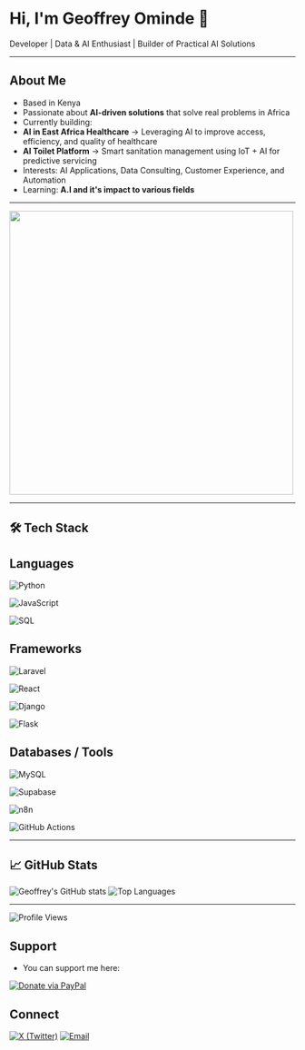 # Hi, I'm Geoffrey Ominde 👋  

 Developer |  Data & AI Enthusiast |  Builder of Practical AI Solutions  

---

##  About Me  
-  Based in Kenya  
-  Passionate about **AI-driven solutions** that solve real problems in Africa  
-  Currently building:  
  - **AI in East Africa Healthcare** → Leveraging AI to improve access, efficiency, and quality of healthcare  
  - **AI Toilet Platform** → Smart sanitation management using IoT + AI for predictive servicing  
-  Interests: AI Applications, Data Consulting, Customer Experience, and Automation  
-  Learning: **A.I and it's impact to various fields**  

---
<img src="https://media.giphy.com/media/L1R1tvI9svkIWwpVYr/giphy.gif" width="500"/>

---
## 🛠️ Tech Stack  
 ## Languages
![Python](https://img.shields.io/badge/Python-3776AB?style=for-the-badge&logo=python&logoColor=white)

![JavaScript](https://img.shields.io/badge/JavaScript-F7DF1E?style=for-the-badge&logo=javascript&logoColor=black)

![SQL](https://img.shields.io/badge/SQL-003B57?style=for-the-badge&logo=database&logoColor=white)

## Frameworks
![Laravel](https://img.shields.io/badge/Laravel-FF2D20?style=for-the-badge&logo=laravel&logoColor=white)

![React](https://img.shields.io/badge/React-20232A?style=for-the-badge&logo=react&logoColor=61DAFB)

![Django](https://img.shields.io/badge/Django-092E20?style=for-the-badge&logo=django&logoColor=white)

![Flask](https://img.shields.io/badge/Flask-000000?style=for-the-badge&logo=flask&logoColor=white)

 ## Databases / Tools 
![MySQL](https://img.shields.io/badge/MySQL-4479A1?style=for-the-badge&logo=mysql&logoColor=white)

![Supabase](https://img.shields.io/badge/Supabase-3ECF8E?style=for-the-badge&logo=supabase&logoColor=white)

![n8n](https://img.shields.io/badge/n8n-EA4B8B?style=for-the-badge&logo=n8n&logoColor=white)

![GitHub Actions](https://img.shields.io/badge/GitHub_Actions-2088FF?style=for-the-badge&logo=github-actions&logoColor=white)

---

 ## 📈 GitHub Stats

![Geoffrey's GitHub stats](https://github-readme-stats.vercel.app/api?username=GeoffOminde&show_icons=true&theme=radical)       ![Top Languages](https://github-readme-stats.vercel.app/api/top-langs/?username=GeoffOminde&layout=compact&theme=radical)



---
![Profile Views](https://komarev.com/ghpvc/?username=GeoffOminde&style=flat-square)

##  Support 
  - You can support me here:  

[![Donate via PayPal](https://img.shields.io/badge/Donate-PayPal-blue.svg)](https://www.paypal.com/ncp/payment/DJRA4NBKP2TFN)


##  Connect


[![X (Twitter)](https://img.shields.io/badge/X-000000?style=for-the-badge&logo=x&logoColor=white)](https://twitter.com/OmindeGeoff)            [![Email](https://img.shields.io/badge/Email-005FF9?style=for-the-badge&logo=gmail&logoColor=white)](mailto:geoffominde8@gmail.com)

